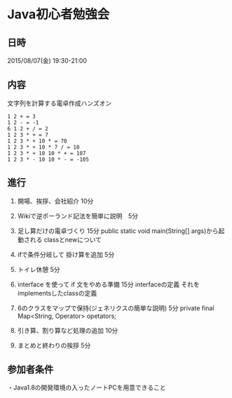 # Java初心者勉強会

## 日時
2015/08/07(金) 19:30-21:00

## 内容

文字列を計算する電卓作成ハンズオン

```
1 2 + = 3 
1 2 - = -1 
6 1 2 + / = 2 
1 2 3 * + = 7 
1 2 3 * + 10 * = 70 
1 2 3 * + 10 * 7 / = 10 
1 2 3 * + 10 10 * + = 107 
1 2 3 * - 10 10 * - = -105 
```

## 進行
1. 開場、挨拶、会社紹介 10分

2. Wikiで逆ポーランド記法を簡単に説明　5分

3. 足し算だけの電卓づくり 15分
   public static void main(String[] args)から起動される
   classとnewについて

4. ifで条件分岐して 掛け算を追加 5分

5. トイレ休憩 5分

6. interface を使って if 文をやめる準備 15分
   interfaceの定義
   それをimplementsしたclassの定義
   
7. 6のクラスをマップで保持(ジェネリクスの簡単な説明) 5分
   private final Map<String, Operator> opetators;
   
8. 引き算、割り算など処理の追加 10分

9. まとめと終わりの挨拶 5分

## 参加者条件
・Java1.8の開発環境の入ったノートPCを用意できること
